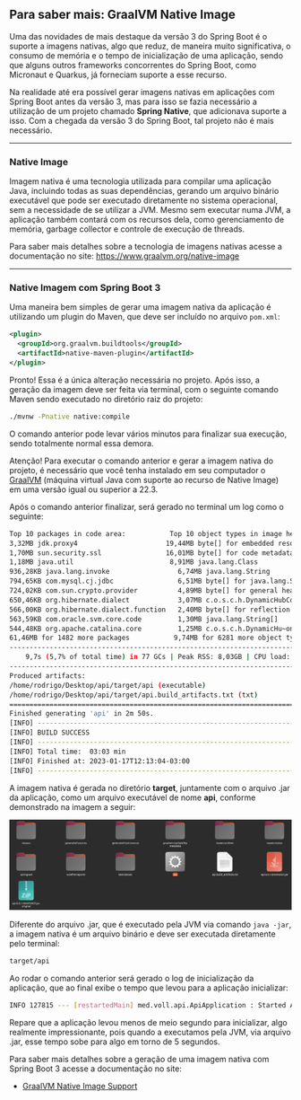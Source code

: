 ## Para saber mais: GraalVM Native Image

Uma das novidades de mais destaque da versão 3 do Spring Boot é o suporte a imagens nativas, algo que reduz, de maneira muito significativa, o consumo de memória e o tempo de inicialização de uma aplicação, sendo que alguns outros frameworks concorrentes do Spring Boot, como Micronaut e Quarkus, já forneciam suporte a esse recurso.

Na realidade até era possível gerar imagens nativas em aplicações com Spring Boot antes da versão 3, mas para isso se fazia necessário a utilização de um projeto chamado **Spring Native**, que adicionava suporte a isso. Com a chegada da versão 3 do Spring Boot, tal projeto não é mais necessário.

-----
### Native Image

Imagem nativa é uma tecnologia utilizada para compilar uma aplicação Java, incluindo todas as suas dependências, gerando um arquivo binário executável que pode ser executado diretamente no sistema operacional, sem a necessidade de se utilizar a JVM. Mesmo sem executar numa JVM, a aplicação também contará com os recursos dela, como gerenciamento de memória, garbage collector e controle de execução de threads.

Para saber mais detalhes sobre a tecnologia de imagens nativas acesse a documentação no site: https://www.graalvm.org/native-image

-----
### Native Imagem com Spring Boot 3

Uma maneira bem simples de gerar uma imagem nativa da aplicação é utilizando um plugin do Maven, que deve ser incluído no arquivo `pom.xml`:

```xml
<plugin>
  <groupId>org.graalvm.buildtools</groupId>
  <artifactId>native-maven-plugin</artifactId>
</plugin>
```

Pronto! Essa é a única alteração necessária no projeto. Após isso, a geração da imagem deve ser feita via terminal, com o seguinte comando Maven sendo executado no diretório raiz do projeto:

```bash
./mvnw -Pnative native:compile
```

O comando anterior pode levar vários minutos para finalizar sua execução, sendo totalmente normal essa demora.

Atenção! Para executar o comando anterior e gerar a imagem nativa do projeto, é necessário que você tenha instalado em seu computador o [GraalVM](https://www.graalvm.org/) (máquina virtual Java com suporte ao recurso de Native Image) em uma versão igual ou superior a 22.3.

Após o comando anterior finalizar, será gerado no terminal um log como o seguinte:

```bash
Top 10 packages in code area:           Top 10 object types in image heap:
3,32MB jdk.proxy4                      19,44MB byte[] for embedded resources
1,70MB sun.security.ssl                16,01MB byte[] for code metadata
1,18MB java.util                        8,91MB java.lang.Class
936,28KB java.lang.invoke                 6,74MB java.lang.String
794,65KB com.mysql.cj.jdbc                6,51MB byte[] for java.lang.String
724,02KB com.sun.crypto.provider          4,89MB byte[] for general heap data
650,46KB org.hibernate.dialect            3,07MB c.o.s.c.h.DynamicHubCompanion
566,00KB org.hibernate.dialect.function   2,40MB byte[] for reflection metadata
563,59KB com.oracle.svm.core.code         1,30MB java.lang.String[]
544,48KB org.apache.catalina.core         1,25MB c.o.s.c.h.DynamicHu~onMetadata
61,46MB for 1482 more packages           9,74MB for 6281 more object types
--------------------------------------------------------------------------------
    9,7s (5,7% of total time) in 77 GCs | Peak RSS: 8,03GB | CPU load: 7,27
--------------------------------------------------------------------------------
Produced artifacts:
/home/rodrigo/Desktop/api/target/api (executable)
/home/rodrigo/Desktop/api/target/api.build_artifacts.txt (txt)
================================================================================
Finished generating 'api' in 2m 50s.
[INFO] ------------------------------------------------------------------------
[INFO] BUILD SUCCESS
[INFO] ------------------------------------------------------------------------
[INFO] Total time:  03:03 min
[INFO] Finished at: 2023-01-17T12:13:04-03:00
[INFO] ------------------------------------------------------------------------
```

A imagem nativa é gerada no diretório **target**, juntamente com o arquivo .jar da aplicação, como um arquivo executável de nome **api**, conforme demonstrado na imagem a seguir:

![Lista de arquivos e diretórios localizados dentro do diretório target do projeto, estando entre eles o arquivo da imagem nativa, cujo nome é **api**](./imgs/img_files.png)

Diferente do arquivo .jar, que é executado pela JVM via comando `java -jar`, a imagem nativa é um arquivo binário e deve ser executada diretamente pelo terminal:

```bash
target/api
```

Ao rodar o comando anterior será gerado o log de inicialização da aplicação, que ao final exibe o tempo que levou para a aplicação inicializar:

```bash
INFO 127815 --- [restartedMain] med.voll.api.ApiApplication : Started ApiApplication in 0.3 seconds (process running for 0.304)
```

Repare que a aplicação levou menos de meio segundo para inicializar, algo realmente impressionante, pois quando a executamos pela JVM, via arquivo .jar, esse tempo sobe para algo em torno de 5 segundos.

Para saber mais detalhes sobre a geração de uma imagem nativa com Spring Boot 3 acesse a documentação no site:

- [GraalVM Native Image Support](https://docs.spring.io/spring-boot/docs/current/reference/html/native-image.html)
